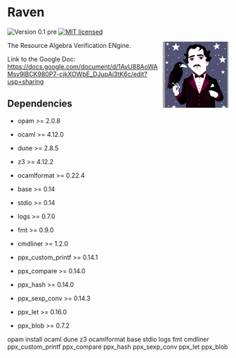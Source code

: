 # Raven
![Version 0.1 pre](https://img.shields.io/badge/version-0.1_pre-green.svg)
[![MIT licensed](https://img.shields.io/badge/license-MIT-blue.svg)](https://raw.githubusercontent.com/nyu-acsys/raven/master/LICENSE)

<img align="right" width="150" src="logo.png"/>

The Resource Algebra Verification ENgine.

Link to the Google Doc: https://docs.google.com/document/d/1AvU88AoWAMsv9lBCK980P7-cjkXOWbE_DJupAi3tK6c/edit?usp=sharing

## Dependencies

- opam >= 2.0.8

- ocaml >= 4.12.0

- dune >= 2.8.5

- z3 >= 4.12.2

- ocamlformat >= 0.22.4

- base >= 0.14

- stdio >= 0.14

- logs >= 0.7.0

- fmt >= 0.9.0

- cmdliner >= 1.2.0

- ppx_custom_printf >= 0.14.1

- ppx_compare >= 0.14.0

- ppx_hash >= 0.14.0

- ppx_sexp_conv >= 0.14.3

- ppx_let >= 0.16.0

- ppx_blob >= 0.7.2


opam install ocaml dune z3 ocamlformat base stdio logs fmt cmdliner ppx_custom_printf ppx_compare ppx_hash ppx_sexp_conv ppx_let ppx_blob